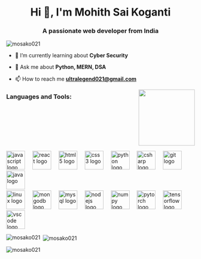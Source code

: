 <h1 align="center">Hi 👋, I'm Mohith Sai Koganti</h1>
<h3 align="center">A passionate web developer from India</h3>

<p align="left"> <img src="https://komarev.com/ghpvc/?username=mosako021&label=Profile%20views&color=0e75b6&style=flat" alt="mosako021" /> </p>


- 🌱 I’m currently learning about **Cyber Security**

- 💬 Ask me about **Python, MERN, DSA**

- 📫 How to reach me **ultralegend021@gmail.com**

<img align="right" height="150" src="https://media1.tenor.com/m/NOYF3f82b_gAAAAC/programmer.gif"  />

<h3 align="left">Languages and Tools:</h3>
<p align="center"> <br clear="both">

<div align="left">
  <img src="https://cdn.jsdelivr.net/gh/devicons/devicon/icons/javascript/javascript-original.svg" height="50" alt="javascript logo"  />
  <img width="12" />
  <img src="https://cdn.jsdelivr.net/gh/devicons/devicon/icons/react/react-original.svg" height="50" alt="react logo"  />
  <img width="12" />
  <img src="https://cdn.jsdelivr.net/gh/devicons/devicon/icons/html5/html5-original.svg" height="50" alt="html5 logo"  />
  <img width="12" />
  <img src="https://cdn.jsdelivr.net/gh/devicons/devicon/icons/css3/css3-original.svg" height="50" alt="css3 logo"  />
  <img width="12" />
  <img src="https://cdn.jsdelivr.net/gh/devicons/devicon/icons/python/python-original.svg" height="50" alt="python logo"  />
  <img width="12" />
  <img src="https://cdn.jsdelivr.net/gh/devicons/devicon/icons/c/c-original.svg" height="50" alt="csharp logo"  />
  <img width="12" />
  <img src="https://cdn.jsdelivr.net/gh/devicons/devicon/icons/git/git-original.svg" height="50" alt="git logo"  />
  <img width="12" />
  <img src="https://cdn.jsdelivr.net/gh/devicons/devicon/icons/java/java-original.svg" height="50" alt="java logo"  />
  <img width="12" />
  <br/>
  <img src="https://cdn.jsdelivr.net/gh/devicons/devicon/icons/linux/linux-original.svg" height="50" alt="linux logo"  />
  <img width="12" />
  <img src="https://cdn.jsdelivr.net/gh/devicons/devicon/icons/mongodb/mongodb-original.svg" height="50" alt="mongodb logo"  />
  <img width="12" />
  <img src="https://cdn.jsdelivr.net/gh/devicons/devicon/icons/mysql/mysql-original.svg" height="50" alt="mysql logo"  />
  <img width="12" />
  <img src="https://cdn.jsdelivr.net/gh/devicons/devicon/icons/nodejs/nodejs-original.svg" height="50" alt="nodejs logo"  />
  <img width="12" />
  <img src="https://cdn.jsdelivr.net/gh/devicons/devicon/icons/numpy/numpy-original.svg" height="50" alt="numpy logo"  />
  <img width="12" />
  <img src="https://cdn.jsdelivr.net/gh/devicons/devicon/icons/pytorch/pytorch-original.svg" height="50" alt="pytorch logo"  />
  <img width="12" />
  <img src="https://cdn.jsdelivr.net/gh/devicons/devicon/icons/tensorflow/tensorflow-original.svg" height="50" alt="tensorflow logo"  />
  <img width="12" />
  <img src="https://cdn.jsdelivr.net/gh/devicons/devicon/icons/vscode/vscode-original.svg" height="50" alt="vscode logo"  />
</div>
 </p>


<p><img align="left" src="https://github-readme-stats.vercel.app/api/top-langs?username=mosako021&show_icons=true&locale=en&layout=compact" alt="mosako021" /></p>

<p>&nbsp;<img align="center" src="https://github-readme-stats.vercel.app/api?username=mosako021&show_icons=true&locale=en" alt="mosako021" /></p>

<p><img align="center" src="https://github-readme-streak-stats.herokuapp.com/?user=mosako021&" alt="mosako021" /></p>

